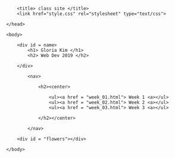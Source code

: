 <html>
	<head>

		<title> class site </title>
		<link href="style.css" rel="stylesheet" type="text/css">

	</head>
	
	<body>
		
		<div id = name>
			<h1> Gloria Kim </h1>
			<h2> Web Dev 2019 </h2>

		</div>

			<nav>

				<h2><center>

					<ul><a href = "week_01.html"> Week 1 <a></ul>
					<ul><a href = "week_02.html"> Week 2 <a></ul>
					<ul><a href = "week_03.html"> Week 3 <a></ul>
					
				</h2></center>

			</nav>

		<div id = "flowers"></div>

	</body>

</html>